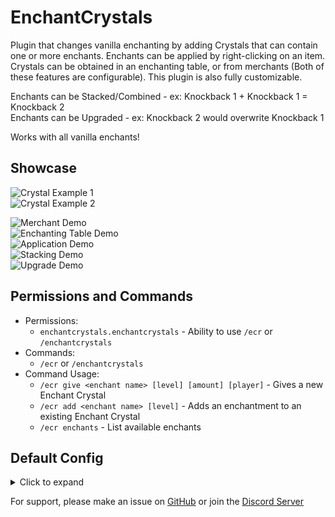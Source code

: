 # EnchantCrystals

Plugin that changes vanilla enchanting by adding Crystals that can contain one or more enchants. Enchants can be applied
by right-clicking on an item. Crystals can be obtained in an enchanting table, or from merchants (Both of these features
are configurable). This plugin is also fully customizable.

Enchants can be Stacked/Combined - ex: Knockback 1 + Knockback 1 = Knockback 2<br>
Enchants can be Upgraded - ex: Knockback 2 would overwrite Knockback 1

Works with all vanilla enchants!

## Showcase

![Crystal Example 1](https://i.imgur.com/QAJrvak.png) <br>
![Crystal Example 2](https://i.imgur.com/PjmRzo5.png)

![Merchant Demo](https://i.imgur.com/j63FXFv.gif) <br>
![Enchanting Table Demo](https://i.imgur.com/5tD3O1F.gif) <br>
![Application Demo](https://i.imgur.com/RgQbI8P.gif) <br>
![Stacking Demo](https://i.imgur.com/naL8H43.gif) <br>
![Upgrade Demo](https://i.imgur.com/drMuA9y.gif) <br>

## Permissions and Commands

- Permissions:
    - ``enchantcrystals.enchantcrystals`` - Ability to use ``/ecr`` or ``/enchantcrystals``
- Commands:
    - ``/ecr`` or ``/enchantcrystals``
- Command Usage:
    - ``/ecr give <enchant name> [level] [amount] [player]`` - Gives a new Enchant Crystal
    - ``/ecr add <enchant name> [level]`` - Adds an enchantment to an existing Enchant Crystal
    - ``/ecr enchants`` - List available enchants

## Default Config

<details>
  <summary>Click to expand</summary>

```
# Made by Puyodead1
settings:
  enchanting_tables:
    enabled: false # Setting this to true will change enchanted books to crystals in enchantment tables
    require_lapis: true

  merchants:
    # Changing this from true to false will not affect any merchants that have already been interacted with!
    enabled: false # Setting this to true will change enchanted books to crystals in merchant trades
  item:
    material: NETHER_STAR # https://hub.spigotmc.org/javadocs/bukkit/org/bukkit/Material.html (Don't use legacy names)
    display_name: "&6Enchantment Crystal &8[&7%ENCHANTMENT_COUNT% %ENCHANTMENT_STRING%&8]"
    enchant_lore: "&7%ENCHANTMENT_NAME% %ENCHANTMENT_LEVEL%"
    lore:
      - ""
      - "&7Right click on an item to apply."

messages:
  enchantment_plural: "Enchantments"
  enchantment_singular: "Enchantment"
  already_enchanted: "&cThat item already contains this enchantment!"
  enchantment_success: "&aSuccessfully applied &e%ENCHANTMENT_NAME% %ENCHANTMENT_LEVEL% &ato &e%ITEM_DISPLAY_NAME%&a!"
  enchantment_bounds_error: "&cEnchantment level out of bounds! Must be between %ENCHANTMENT_LEVEL_START% and %ENCHANTMENT_LEVEL_MAX%"
  enchantment_conflict: "&e%OTHER_ENCHANTMENT_NAME% &cconflicts with this enchantment&c!"
  enchantment_max_exceed: "&e%ENCHANTMENT_NAME% &ccannot be combined as it would exceed the maximum level!"
  enchantment_upgraded: "&aSuccessfully upgraded &e%ENCHANTMENT_NAME% &afrom level &e%ENCHANTMENT_LEVEL_OLD% &ato level &e%ENCHANTMENT_LEVEL_NEW%&a!"
  invalid_item: "&e%ENCHANTMENT_NAME% &ccannot be applied to &e%ITEM_DISPLAY_NAME%!"
  invalid_player: "&cInvalid player specified!"
  invalid_enchantment: "&cInvalid Enchantment! Check &e/gc enchants &cfor a list of valid enchantments."
  missing_permission: "&cYou do not have permission to run that command!"
  crystal_given: "&aAdded &ex%CRYSTAL_AMOUNT% %ENCHANTMENT_NAME% &6Enchantment Crystal &ato your inventory!"
  crystal_given_to_player: "&a%PLAYER_NAME% has been given &ex%CRYSTAL_AMOUNT% %ENCHANTMENT_NAME%&a!"
  crystal_received: "&aYou have been given &ex%CRYSTAL_AMOUNT% %ENCHANTMENT_NAME% &afrom &e%PLAYER_NAME%&a!"
  creative_error: "&cYou cannot apply crystals in creative mode!"
  add_invalid_item: "&cYou must be holding an &6Enchantment Crystal &cto apply enchants!"
  add_success: "&e%ENCHANTMENT_NAME% &ahas been added to the crystal!"
```

</details>

For support, please make an issue on [GitHub](https://github.com/Puyodead1/EnchantCrystals/issues/new) or join
the [Discord Server](https://discord.gg/tMzrSxQ)
